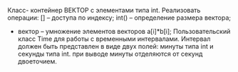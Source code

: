 Класс- контейнер ВЕКТОР с элементами типа int.
Реализовать операции:
[] – доступа по индексу;
int() – определение размера вектора;
* вектор – умножение элементов векторов a[i]*b[i];
Пользовательский класс Time для работы с временными интервалами. Интервал
должен быть представлен в виде двух полей: минуты типа int и секунды типа int.
при выводе минуты отделяются от секунд двоеточием.
